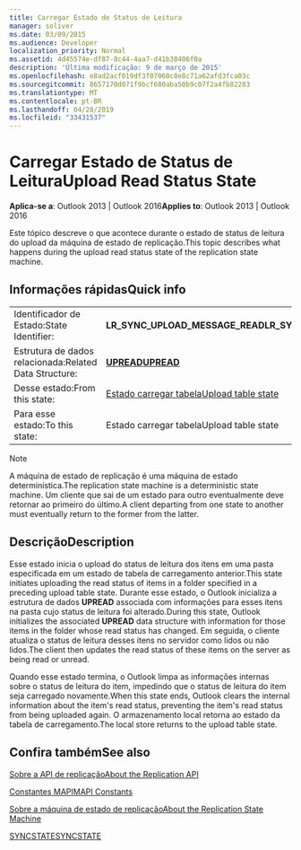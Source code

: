 ```yaml
---
title: Carregar Estado de Status de Leitura
manager: soliver
ms.date: 03/09/2015
ms.audience: Developer
localization_priority: Normal
ms.assetid: 4d45574e-df87-8c44-4aa7-d41b38406f0a
description: 'Última modificação: 9 de março de 2015'
ms.openlocfilehash: e8ad2acf019df3f07060c8e8c71a62afd3fca03c
ms.sourcegitcommit: 8657170d071f9bcf680aba50b9c07f2a4fb82283
ms.translationtype: MT
ms.contentlocale: pt-BR
ms.lasthandoff: 04/28/2019
ms.locfileid: "33431537"
---
```

# <a name="upload-read-status-state"></a><span data-ttu-id="9237a-103">Carregar Estado de Status de Leitura</span><span class="sxs-lookup"><span data-stu-id="9237a-103">Upload Read Status State</span></span>

  
  
<span data-ttu-id="9237a-104">**Aplica-se a**: Outlook 2013 | Outlook 2016</span><span class="sxs-lookup"><span data-stu-id="9237a-104">**Applies to**: Outlook 2013 | Outlook 2016</span></span> 
  
 <span data-ttu-id="9237a-105">Este tópico descreve o que acontece durante o estado de status de leitura do upload da máquina de estado de replicação.</span><span class="sxs-lookup"><span data-stu-id="9237a-105">This topic describes what happens during the upload read status state of the replication state machine.</span></span> 
  
## <a name="quick-info"></a><span data-ttu-id="9237a-106">Informações rápidas</span><span class="sxs-lookup"><span data-stu-id="9237a-106">Quick info</span></span>

|||
|:-----|:-----|
|<span data-ttu-id="9237a-107">Identificador de Estado:</span><span class="sxs-lookup"><span data-stu-id="9237a-107">State Identifier:</span></span>  <br/> |<span data-ttu-id="9237a-108">**LR_SYNC_UPLOAD_MESSAGE_READ**</span><span class="sxs-lookup"><span data-stu-id="9237a-108">**LR_SYNC_UPLOAD_MESSAGE_READ**</span></span> <br/> |
|<span data-ttu-id="9237a-109">Estrutura de dados relacionada:</span><span class="sxs-lookup"><span data-stu-id="9237a-109">Related Data Structure:</span></span>  <br/> |<span data-ttu-id="9237a-110">**[UPREAD](upread.md)**</span><span class="sxs-lookup"><span data-stu-id="9237a-110">**[UPREAD](upread.md)**</span></span> <br/> |
|<span data-ttu-id="9237a-111">Desse estado:</span><span class="sxs-lookup"><span data-stu-id="9237a-111">From this state:</span></span>  <br/> |[<span data-ttu-id="9237a-112">Estado carregar tabela</span><span class="sxs-lookup"><span data-stu-id="9237a-112">Upload table state</span></span>](upload-table-state.md) <br/> |
|<span data-ttu-id="9237a-113">Para esse estado:</span><span class="sxs-lookup"><span data-stu-id="9237a-113">To this state:</span></span>  <br/> |<span data-ttu-id="9237a-114">Estado carregar tabela</span><span class="sxs-lookup"><span data-stu-id="9237a-114">Upload table state</span></span>  <br/> |
   
> [!NOTE]
> <span data-ttu-id="9237a-115">A máquina de estado de replicação é uma máquina de estado determinística.</span><span class="sxs-lookup"><span data-stu-id="9237a-115">The replication state machine is a deterministic state machine.</span></span> <span data-ttu-id="9237a-116">Um cliente que sai de um estado para outro eventualmente deve retornar ao primeiro do último.</span><span class="sxs-lookup"><span data-stu-id="9237a-116">A client departing from one state to another must eventually return to the former from the latter.</span></span> 
  
## <a name="description"></a><span data-ttu-id="9237a-117">Descrição</span><span class="sxs-lookup"><span data-stu-id="9237a-117">Description</span></span>

<span data-ttu-id="9237a-118">Esse estado inicia o upload do status de leitura dos itens em uma pasta especificada em um estado de tabela de carregamento anterior.</span><span class="sxs-lookup"><span data-stu-id="9237a-118">This state initiates uploading the read status of items in a folder specified in a preceding upload table state.</span></span> <span data-ttu-id="9237a-119">Durante esse estado, o Outlook inicializa a estrutura de dados **UPREAD** associada com informações para esses itens na pasta cujo status de leitura foi alterado.</span><span class="sxs-lookup"><span data-stu-id="9237a-119">During this state, Outlook initializes the associated **UPREAD** data structure with information for those items in the folder whose read status has changed.</span></span> <span data-ttu-id="9237a-120">Em seguida, o cliente atualiza o status de leitura desses itens no servidor como lidos ou não lidos.</span><span class="sxs-lookup"><span data-stu-id="9237a-120">The client then updates the read status of these items on the server as being read or unread.</span></span> 
  
<span data-ttu-id="9237a-121">Quando esse estado termina, o Outlook limpa as informações internas sobre o status de leitura do item, impedindo que o status de leitura do item seja carregado novamente.</span><span class="sxs-lookup"><span data-stu-id="9237a-121">When this state ends, Outlook clears the internal information about the item's read status, preventing the item's read status from being uploaded again.</span></span> <span data-ttu-id="9237a-122">O armazenamento local retorna ao estado da tabela de carregamento.</span><span class="sxs-lookup"><span data-stu-id="9237a-122">The local store returns to the upload table state.</span></span>
  
## <a name="see-also"></a><span data-ttu-id="9237a-123">Confira também</span><span class="sxs-lookup"><span data-stu-id="9237a-123">See also</span></span>



[<span data-ttu-id="9237a-124">Sobre a API de replicação</span><span class="sxs-lookup"><span data-stu-id="9237a-124">About the Replication API</span></span>](about-the-replication-api.md)
  
[<span data-ttu-id="9237a-125">Constantes MAPI</span><span class="sxs-lookup"><span data-stu-id="9237a-125">MAPI Constants</span></span>](mapi-constants.md)
  
[<span data-ttu-id="9237a-126">Sobre a máquina de estado de replicação</span><span class="sxs-lookup"><span data-stu-id="9237a-126">About the Replication State Machine</span></span>](about-the-replication-state-machine.md)
  
[<span data-ttu-id="9237a-127">SYNCSTATE</span><span class="sxs-lookup"><span data-stu-id="9237a-127">SYNCSTATE</span></span>](syncstate.md)

